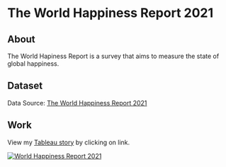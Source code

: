 # The World Happiness Report 2021

## About
The World Hapiness Report is a survey that aims to measure the state of global happiness. 

## Dataset
Data Source: [The World Happiness Report 2021](https://www.kaggle.com/datasets/ajaypalsinghlo/world-happiness-report-2021 "link")

## Work 
View my [Tableau story](https://public.tableau.com/views/WorldHappinessReport2021_16479399137580/1?:language=zh-TW&:display_count=n&:origin=viz_share_link "link") by clicking on link.

<div class='tableauPlaceholder' id='viz1648381849666' style='position: relative'><noscript><a href='#'><img alt='World Happiness Report 2021 ' src='https:&#47;&#47;public.tableau.com&#47;static&#47;images&#47;Wo&#47;WorldHappinessReport2021_16479399137580&#47;1&#47;1_rss.png' style='border: none' /></a></noscript><object class='tableauViz'  style='display:none;'><param name='host_url' value='https%3A%2F%2Fpublic.tableau.com%2F' /> <param name='embed_code_version' value='3' /> <param name='site_root' value='' /><param name='name' value='WorldHappinessReport2021_16479399137580&#47;1' /><param name='tabs' value='no' /><param name='toolbar' value='yes' /><param name='static_image' value='https:&#47;&#47;public.tableau.com&#47;static&#47;images&#47;Wo&#47;WorldHappinessReport2021_16479399137580&#47;1&#47;1.png' /> <param name='animate_transition' value='yes' /><param name='display_static_image' value='yes' /><param name='display_spinner' value='yes' /><param name='display_overlay' value='yes' /><param name='display_count' value='yes' /><param name='language' value='zh-TW' /><param name='filter' value='publish=yes' /></object></div>                
